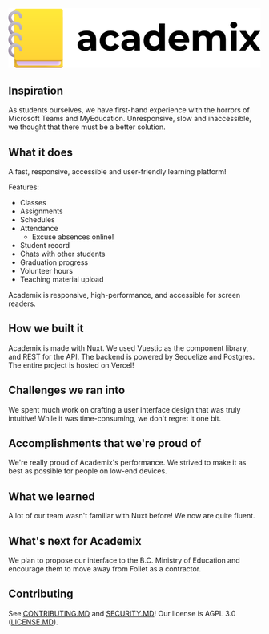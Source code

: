 <div align="center">
<img src="logo.svg" alt="Logo" style="margin-left: auto; margin-right: auto;">
</div>

## Inspiration
As students ourselves, we have first-hand experience with the horrors of Microsoft Teams and MyEducation. Unresponsive, slow and inaccessible, we thought that there must be a better solution.

## What it does 

A fast, responsive, accessible and user-friendly learning platform!

Features:
* Classes
* Assignments
* Schedules
* Attendance
  * Excuse absences online!
* Student record
* Chats with other students
* Graduation progress
* Volunteer hours
* Teaching material upload

Academix is responsive, high-performance, and accessible for screen readers.

## How we built it

Academix is made with Nuxt. We used Vuestic as the component library, and REST for the API. The backend is powered by Sequelize and Postgres. The entire project is hosted on Vercel!

## Challenges we ran into

We spent much work on crafting a user interface design that was truly intuitive! While it was time-consuming, we don't regret it one bit.

## Accomplishments that we're proud of

We're really proud of Academix's performance. We strived to make it as best as possible for people on low-end devices.

## What we learned

A lot of our team wasn't familiar with Nuxt before! We now are quite fluent.

## What's next for Academix

We plan to propose our interface to the B.C. Ministry of Education and encourage them to move away from Follet as a contractor.

## Contributing
See [CONTRIBUTING.MD](CONTRIBUTING.MD) and [SECURITY.MD](SECURITY.MD)! Our license is AGPL 3.0 ([LICENSE.MD](LICENSE.MD)).

